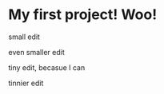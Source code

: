 # My first project! Woo!

small edit

 even smaller edit

 tiny edit, becasue I can

 tinnier edit
 
